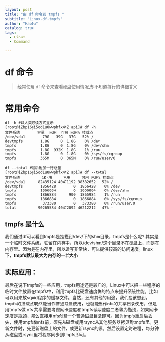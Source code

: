 ```yaml
---
layout: post
title: "由 df 命令到 tmpfs "
subtitle: "Linux-df-tmpfs"
author: "HaoDu"
catalog: true
tags:
  - Linux
  - Command

---
```


# df 命令
> 经常使用 df 命令来查看硬盘使用情况,却不知道每行的详细含义

# 常用命令

```
df -h #以人类可读方式显示
[root@iZbp16gi5od1u0wwphfx4tZ api]# df -h
文件系统        容量  已用  可用 已用% 挂载点
/dev/vda1        79G   39G   37G   52% /
devtmpfs        1.8G     0  1.8G    0% /dev
tmpfs           1.8G     0  1.8G    0% /dev/shm
tmpfs           1.8G  932K  1.8G    1% /run
tmpfs           1.8G     0  1.8G    0% /sys/fs/cgroup
tmpfs           365M     0  365M    0% /run/user/0

df --total #最后附加一行总量
[root@iZbp16gi5od1u0wwphfx4tZ api]# df --total
文件系统          1K-块     已用     可用 已用% 挂载点
/dev/vda1      82435124 40471192 38382652   52% /
devtmpfs        1856428        0  1856428    0% /dev
tmpfs           1866884        0  1866884    0% /dev/shm
tmpfs           1866884      900  1865984    1% /run
tmpfs           1866884        0  1866884    0% /sys/fs/cgroup
tmpfs            373380        0   373380    0% /run/user/0
total          90265584 40472092 46212212   47% -
```

## tmpfs 是什么
我们通过df可以看到tmpfs是挂载到/dev/下的shm目录，tmpfs是什么呢? 其实是一个临时文件系统，驻留在内存中，所以/dev/shm/这个目录不在硬盘上，而是在内存里。因为是在内存里，所以读写非常快，可以提供较高的访问速度。linux下，**tmpfs默认最大为内存的一半大小**



## 实际应用：
最后在说下tmpfs的一些应用，tmpfs用途还是较广的，Linux中可以把一些程序的临时文件放置在tmpfs中，利用tmpfs比硬盘速度快的特点来提升系统性能。比如可以用来放squid程序的缓存文件。当然，还有其他的用途，我们应该想到，tmpfs的挂载点既然能当作普通磁盘使用，也就能当作nfs的共享目录使用。但是用tmpfs做 nfs 共享需要考虑网卡速度和tmpfs读写速度二者孰为瓶颈，如果网卡速度是瓶颈，那么直接用nfs创建一个普通磁盘目录即可。因为tmpfs重启后丢失，使用tmpfs做nfs前，须先从磁盘或用rsync从其他服务器拷贝到tmpfs里。更新文件时，先更新磁盘上的文件，或更新rsync的源。然后设置定时进程，每分钟从磁盘或rsync里将程序同步到tmpfs即可。
